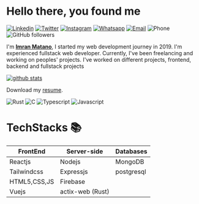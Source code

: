 # Hello there, you found me
[![Linkedin](https://img.shields.io/badge/-LinkedIn-1568BF?style=flat-square&logo=Linkedin&logoColor=white)](https://www.linkedin.com/in/imranmatano)
[![Twitter](https://img.shields.io/badge/-Twitter-1568BF?style=flat-square&logo=Twitter&logoColor=white)](https://www.twitter.com/matano_imran)
[![Instagram](https://img.shields.io/badge/-Instagram-E8453C?style=flat-square&logo=Instagram&logoColor=white)](https://www.instagram.com/imrany00)
[![Whatsapp](https://img.shields.io/badge/-Whatsapp-green?style=flat-square&logo=Whatsapp&logoColor=white)](https://wa.me/+254734720752)
[![Email](https://img.shields.io/badge/-Email-E8453C?style=flat-square&logo=Gmail&logoColor=white)](mailto:imranmat254@gmail.com)
![Phone](https://img.shields.io/badge/Phone-+254734720752-blue)
![GitHub followers](https://img.shields.io/github/followers/imrany)

  I'm [**Imran Matano**](https://portfolio-imran-matano.vercel.app/),
  I started my web development journey in 2019. I'm experienced fullstack web developer.  Currently, I've been freelancing and working on peoples' projects.
  I've worked on different projects, frontend, backend and fullstack projects
  
[![github stats](https://github-readme-stats.vercel.app/api?username=imrany&show_icons=true&hide_title=true&hide_border=true)](https://imranmatano.vercel.com)


Download my <a href="https://github.com/imrany/imrany/blob/main/Resume.pdf" download="Imran matano's resume">resume</a>.

![Rust](https://img.shields.io/badge/Rust-Memory_safety_language-orange?logo=rust) 
![C](https://img.shields.io/badge/C-C_programming-blue?logo=C)
![Typescript](https://img.shields.io/badge/TS-Typescript-green?logo=typescript&logoColor=blue)
![Javascript](https://img.shields.io/badge/JS-Javascript-white?logo=javascript)

  # TechStacks 📚
  | FrontEnd    | Server-side | Databases |
  |-------------|-------------|-----------|
  |Reactjs      |Nodejs       |MongoDB    |
  |Tailwindcss|Expressjs    |postgresql      |
  |HTML5,CSS,JS |Firebase     |           |
  |Vuejs        |actix-web (Rust)|           |